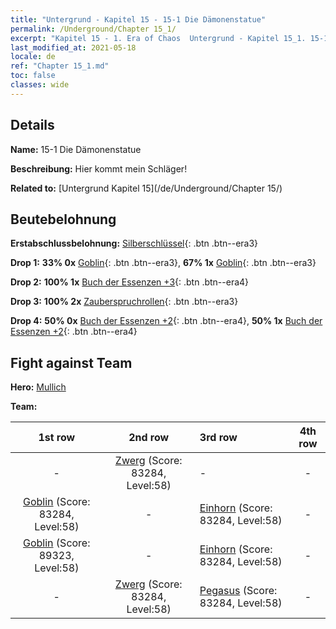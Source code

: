 ```yaml
---
title: "Untergrund - Kapitel 15 - 15-1 Die Dämonenstatue"
permalink: /Underground/Chapter 15_1/
excerpt: "Kapitel 15 - 1. Era of Chaos  Untergrund - Kapitel 15_1. 15-1 Die Dämonenstatue"
last_modified_at: 2021-05-18
locale: de
ref: "Chapter 15_1.md"
toc: false
classes: wide
---
```


## Details

 **Name:** 15-1 Die Dämonenstatue

 **Beschreibung:** Hier kommt mein Schläger!

 **Related to:** [Untergrund Kapitel 15](/de/Underground/Chapter 15/)

## Beutebelohnung

 **Erstabschlussbelohnung:** [Silberschlüssel](/ItemsDE/con_693/){: .btn .btn--era3}

 **Drop 1:** **33% 0x** [Goblin](/ItemsDE/unt_217/){: .btn .btn--era3}, **67% 1x** [Goblin](/ItemsDE/unt_217/){: .btn .btn--era3}

 **Drop 2:** **100% 1x** [Buch der Essenzen +3](/ItemsDE/mat_60/){: .btn .btn--era4}

 **Drop 3:** **100% 2x** [Zauberspruchrollen](/ItemsDE/con_694/){: .btn .btn--era3}

 **Drop 4:** **50% 0x** [Buch der Essenzen +2](/ItemsDE/mat_53/){: .btn .btn--era4}, **50% 1x** [Buch der Essenzen +2](/ItemsDE/mat_53/){: .btn .btn--era4}


## Fight against Team
 **Hero:** [Mullich](/de/heroes/Mullich/)

 **Team:**


  | 1st row | 2nd row | 3rd row | 4th row |
  |:----:|:----:|:----|:----:|
  | - | [Zwerg](/de/units/Dwarf/) (Score: 83284, Level:58)  | - | - |
  | [Goblin](/de/units/Goblin/) (Score: 83284, Level:58)  | - | [Einhorn](/de/units/Unicorn/) (Score: 83284, Level:58)  | - |
  | [Goblin](/de/units/Goblin/) (Score: 89323, Level:58)  | - | [Einhorn](/de/units/Unicorn/) (Score: 83284, Level:58)  | - |
  | - | [Zwerg](/de/units/Dwarf/) (Score: 83284, Level:58)  | [Pegasus](/de/units/Pegasus/) (Score: 83284, Level:58)  | - |



